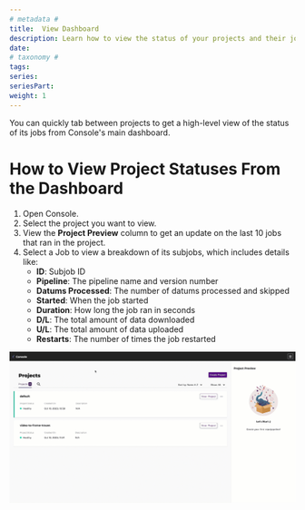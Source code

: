 ```yaml
---
# metadata # 
title:  View Dashboard
description: Learn how to view the status of your projects and their jobs from a single dashboard in the Console UI.
date: 
# taxonomy #
tags: 
series:
seriesPart:
weight: 1
---
```


You can quickly tab between projects to get a high-level view of the status of its jobs from Console's main dashboard.

# How to View Project Statuses From the Dashboard

1. Open Console. 
2. Select the project you want to view. 
3. View the **Project Preview** column to get an update on the last 10 jobs that ran in the project. 
4. Select a Job to view a breakdown of its subjobs, which includes details like:
   - **ID**: Subjob ID
   - **Pipeline**: The pipeline name and version number 
   - **Datums Processed**: The number of datums processed and skipped
   - **Started**: When the job started
   - **Duration**: How long the job ran in seconds
   - **D/L**: The total amount of data downloaded 
   - **U/L**: The total amount of data uploaded
   - **Restarts**: The number of times the job restarted

![project dashboard](/images/console/project-dashboard.gif)
